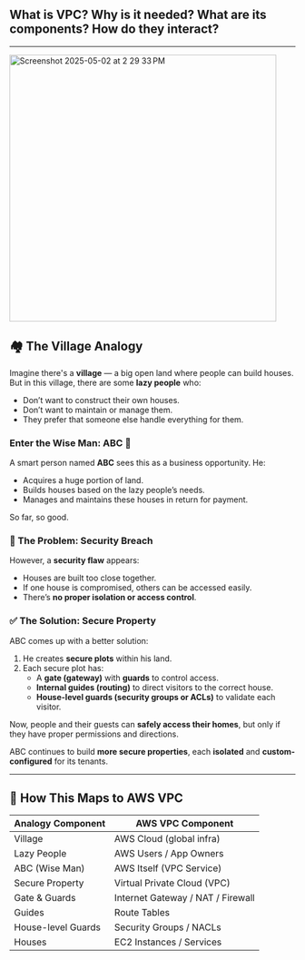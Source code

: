 ## What is VPC? Why is it needed? What are its components? How do they interact?

---
<img width="470" alt="Screenshot 2025-05-02 at 2 29 33 PM" src="https://github.com/user-attachments/assets/47344ac8-beaf-4fb3-9558-85e18d6f21ad" />

## 🏘️ The Village Analogy

Imagine there's a **village** — a big open land where people can build houses. But in this village, there are some **lazy people** who:

- Don’t want to construct their own houses.
- Don’t want to maintain or manage them.
- They prefer that someone else handle everything for them.

### Enter the Wise Man: ABC 🧠

A smart person named **ABC** sees this as a business opportunity. He:

- Acquires a huge portion of land.
- Builds houses based on the lazy people’s needs.
- Manages and maintains these houses in return for payment.

So far, so good.

### 🛑 The Problem: Security Breach

However, a **security flaw** appears:

- Houses are built too close together.
- If one house is compromised, others can be accessed easily.
- There’s **no proper isolation or access control**.

### ✅ The Solution: Secure Property

ABC comes up with a better solution:

1. He creates **secure plots** within his land.
2. Each secure plot has:
   - A **gate (gateway)** with **guards** to control access.
   - **Internal guides (routing)** to direct visitors to the correct house.
   - **House-level guards (security groups or ACLs)** to validate each visitor.

Now, people and their guests can **safely access their homes**, but only if they have proper permissions and directions.

ABC continues to build **more secure properties**, each **isolated** and **custom-configured** for its tenants.

---

## 🧠 How This Maps to AWS VPC

| Analogy Component        | AWS VPC Component           |
|--------------------------|-----------------------------|
| Village                  | AWS Cloud (global infra)    |
| Lazy People              | AWS Users / App Owners      |
| ABC (Wise Man)           | AWS Itself (VPC Service)    |
| Secure Property          | Virtual Private Cloud (VPC) |
| Gate & Guards            | Internet Gateway / NAT / Firewall |
| Guides                   | Route Tables                |
| House-level Guards       | Security Groups / NACLs     |
| Houses                   | EC2 Instances / Services    |

